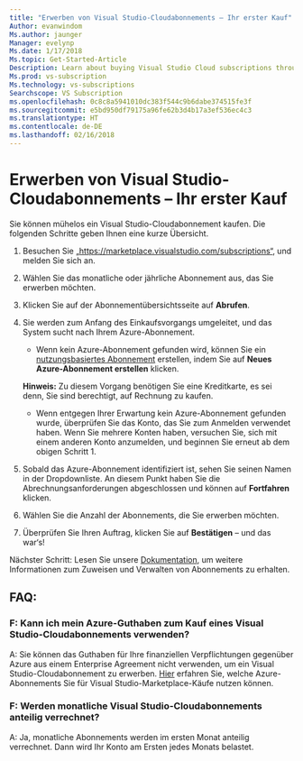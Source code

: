 ```yaml
---
title: "Erwerben von Visual Studio-Cloudabonnements – Ihr erster Kauf"
Author: evanwindom
Ms.author: jaunger
Manager: evelynp
Ms.date: 1/17/2018
Ms.topic: Get-Started-Article
Description: Learn about buying Visual Studio Cloud subscriptions through Visual Studio Marketplace
Ms.prod: vs-subscription
Ms.technology: vs-subscriptions
Searchscope: VS Subscription
ms.openlocfilehash: 0c8c8a5941010dc383f544c9b6dabe374515fe3f
ms.sourcegitcommit: e5bd950df79175a96fe62b3d4b17a3ef536ec4c3
ms.translationtype: HT
ms.contentlocale: de-DE
ms.lasthandoff: 02/16/2018
---
```

# <a name="buying-visual-studio-cloud-subscriptions---making-your-first-purchase"></a>Erwerben von Visual Studio-Cloudabonnements – Ihr erster Kauf

Sie können mühelos ein Visual Studio-Cloudabonnement kaufen.  Die folgenden Schritte geben Ihnen eine kurze Übersicht.

1.  Besuchen Sie „https://marketplace.visualstudio.com/subscriptions“, und melden Sie sich an.

2.  Wählen Sie das monatliche oder jährliche Abonnement aus, das Sie erwerben möchten.

3.  Klicken Sie auf der Abonnementübersichtsseite auf **Abrufen**.

4.  Sie werden zum Anfang des Einkaufsvorgangs umgeleitet, und das System sucht nach Ihrem Azure-Abonnement.
    -  Wenn kein Azure-Abonnement gefunden wird, können Sie ein [nutzungsbasiertes Abonnement](https://azure.microsoft.com/en-us/offers/ms-azr-0003p/) erstellen, indem Sie auf **Neues Azure-Abonnement erstellen** klicken.

    **Hinweis:** Zu diesem Vorgang benötigen Sie eine Kreditkarte, es sei denn, Sie sind berechtigt, auf Rechnung zu kaufen.
    -  Wenn entgegen Ihrer Erwartung kein Azure-Abonnement gefunden wurde, überprüfen Sie das Konto, das Sie zum Anmelden verwendet haben.  Wenn Sie mehrere Konten haben, versuchen Sie, sich mit einem anderen Konto anzumelden, und beginnen Sie erneut ab dem obigen Schritt 1.  

5.  Sobald das Azure-Abonnement identifiziert ist, sehen Sie seinen Namen in der Dropdownliste.   An diesem Punkt haben Sie die Abrechnungsanforderungen abgeschlossen und können auf **Fortfahren** klicken.

6.  Wählen Sie die Anzahl der Abonnements, die Sie erwerben möchten.

7.  Überprüfen Sie Ihren Auftrag, klicken Sie auf **Bestätigen** – und das war‘s!

Nächster Schritt: Lesen Sie unsere [Dokumentation](/visualstudio/subscriptions/), um weitere Informationen zum Zuweisen und Verwalten von Abonnements zu erhalten.

## <a name="faq"></a>FAQ:
### <a name="q--can-i-use-my-azure-monetary-credits-to-purchase-a-visual-studio-cloud-subscription"></a>F: Kann ich mein Azure-Guthaben zum Kauf eines Visual Studio-Cloudabonnements verwenden?
A: Sie können das Guthaben für Ihre finanziellen Verpflichtungen gegenüber Azure aus einem Enterprise Agreement nicht verwenden, um ein Visual Studio-Cloudabonnement zu erwerben.  [Hier](/vsts/billing/faq-azure-billing#billing) erfahren Sie, welche Azure-Abonnements Sie für Visual Studio-Marketplace-Käufe nutzen können.
### <a name="q--are-the-monthly-visual-studio-cloud-subscriptions-prorated"></a>F: Werden monatliche Visual Studio-Cloudabonnements anteilig verrechnet?
A: Ja, monatliche Abonnements werden im ersten Monat anteilig verrechnet.  Dann wird Ihr Konto am Ersten jedes Monats belastet.
